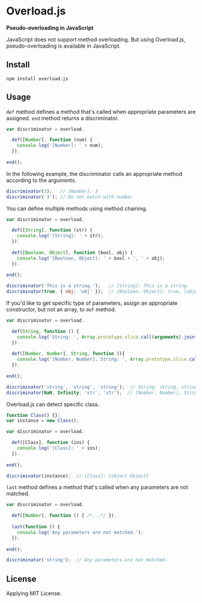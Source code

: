 # Overload.js

**Pseudo-overloading in JavaScript**

JavaScript does not support method overloading. But using Overload.js, pseudo-overloading is available in JavaScript.

## Install

`npm install overload.js`

## Usage

`def` method defines a method that's called when appropriate parameters are assigned. `end` method returns a discriminator.

```js
var discriminator = overload.

  def([Number], function (num) {
    console.log('[Number]: ' + num);
  }).
  
end();
```

In the following example, the discriminator calls an appropriate method according to the arguments.

```js
discriminator(3);   // [Number]: 3
discriminator('3'); // Do not match with number
```

You can define multiple methods using method chaining.

```js
var discriminator = overload.

  def([String], function (str) {
    console.log('[String]: ' + str);  
  }).
  
  def([Boolean, Object], function (bool, obj) {
    console.log('[Boolean, Object]: ' + bool + ', ' + obj);
  }).
  
end();

discriminator('This is a string.');   // [String]: This is a string.
discriminator(true, { obj: 'obj' });  // [Boolean, Object]: true, [object Object]
```

If you'd like to get specific type of parameters, assign an appropriate constructor, but not an array, to `def` method.

```js
var discriminator = overload.

  def(String, function () {
    console.log('String: ', Array.prototype.slice.call(arguments).join(', '));
  }).
  
  def([Number, Number], String, function (){
    console.log('[Number, Number], String: ', Array.prototype.slice.call(arguments).join(', '));
  }).
  
end();

discriminator('string', 'string', 'string');  // String: string, string, string
discriminator(NaN, Infinity, 'str', 'str');  // [Number, Number], String: NaN, Infinity, str, str
```

Overload.js can detect specific class.

```js
function Class() {};
var instance = new Class();

var discriminator = overload.

  def([Class], function (ins) {
    console.log('[Class]: ' + ins);
  }).
  
end();

discriminator(instance);  // [Class]: [object Object]
```

`last` method defines a method that's called when any parameters are not matched.

```js
var discriminator = overload.

  def([Number], function () { /*...*/ }).
  
  last(function () {
    console.log('Any parameters are not matched.');
  }).
  
end();

discriminator('string');  // Any parameters are not matched.
```

## License

Applying MIT License.